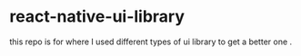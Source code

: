# react-native-ui-library
this repo is for where I used different types of ui library to get a better one . 
